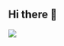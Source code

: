 ## Hi there 👋

<img src="https://github-readme-stats.vercel.app/api?username=anuraghazra&show_icons=true">

